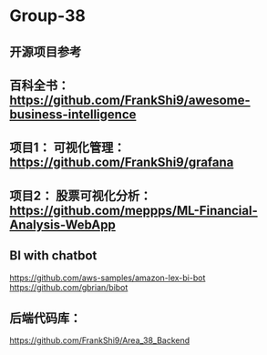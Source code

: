 # Group-38

## 开源项目参考
## 百科全书： https://github.com/FrankShi9/awesome-business-intelligence
## 项目1： 可视化管理： https://github.com/FrankShi9/grafana
## 项目2： 股票可视化分析： https://github.com/meppps/ML-Financial-Analysis-WebApp

## BI with chatbot
https://github.com/aws-samples/amazon-lex-bi-bot
https://github.com/gbrian/bibot

## 后端代码库：
https://github.com/FrankShi9/Area_38_Backend
